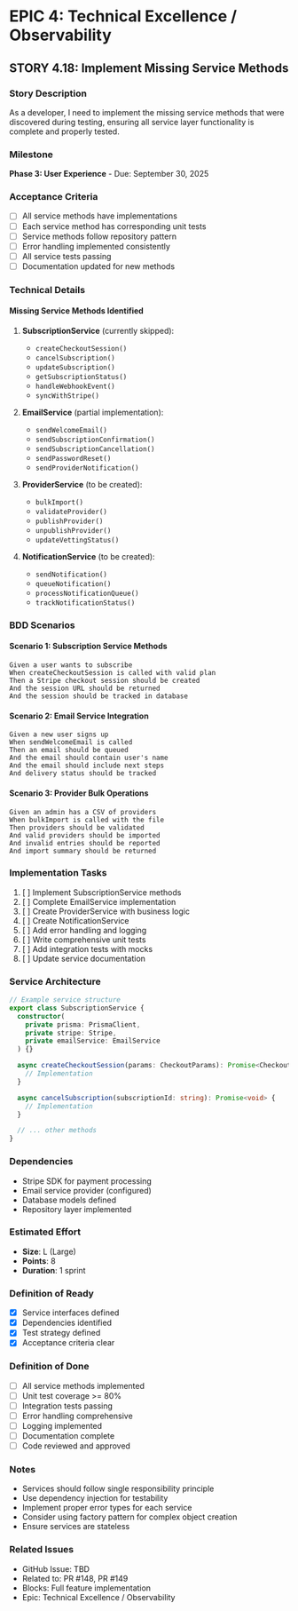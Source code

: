 # EPIC 4: Technical Excellence / Observability

## STORY 4.18: Implement Missing Service Methods

### Story Description
As a developer, I need to implement the missing service methods that were discovered during testing, ensuring all service layer functionality is complete and properly tested.

### Milestone
**Phase 3: User Experience** - Due: September 30, 2025

### Acceptance Criteria
- [ ] All service methods have implementations
- [ ] Each service method has corresponding unit tests
- [ ] Service methods follow repository pattern
- [ ] Error handling implemented consistently
- [ ] All service tests passing
- [ ] Documentation updated for new methods

### Technical Details

#### Missing Service Methods Identified
1. **SubscriptionService** (currently skipped):
   - `createCheckoutSession()`
   - `cancelSubscription()`
   - `updateSubscription()`
   - `getSubscriptionStatus()`
   - `handleWebhookEvent()`
   - `syncWithStripe()`

2. **EmailService** (partial implementation):
   - `sendWelcomeEmail()`
   - `sendSubscriptionConfirmation()`
   - `sendSubscriptionCancellation()`
   - `sendPasswordReset()`
   - `sendProviderNotification()`

3. **ProviderService** (to be created):
   - `bulkImport()`
   - `validateProvider()`
   - `publishProvider()`
   - `unpublishProvider()`
   - `updateVettingStatus()`

4. **NotificationService** (to be created):
   - `sendNotification()`
   - `queueNotification()`
   - `processNotificationQueue()`
   - `trackNotificationStatus()`

### BDD Scenarios

#### Scenario 1: Subscription Service Methods
```gherkin
Given a user wants to subscribe
When createCheckoutSession is called with valid plan
Then a Stripe checkout session should be created
And the session URL should be returned
And the session should be tracked in database
```

#### Scenario 2: Email Service Integration
```gherkin
Given a new user signs up
When sendWelcomeEmail is called
Then an email should be queued
And the email should contain user's name
And the email should include next steps
And delivery status should be tracked
```

#### Scenario 3: Provider Bulk Operations
```gherkin
Given an admin has a CSV of providers
When bulkImport is called with the file
Then providers should be validated
And valid providers should be imported
And invalid entries should be reported
And import summary should be returned
```

### Implementation Tasks
1. [ ] Implement SubscriptionService methods
2. [ ] Complete EmailService implementation
3. [ ] Create ProviderService with business logic
4. [ ] Create NotificationService
5. [ ] Add error handling and logging
6. [ ] Write comprehensive unit tests
7. [ ] Add integration tests with mocks
8. [ ] Update service documentation

### Service Architecture

```typescript
// Example service structure
export class SubscriptionService {
  constructor(
    private prisma: PrismaClient,
    private stripe: Stripe,
    private emailService: EmailService
  ) {}

  async createCheckoutSession(params: CheckoutParams): Promise<CheckoutSession> {
    // Implementation
  }

  async cancelSubscription(subscriptionId: string): Promise<void> {
    // Implementation
  }

  // ... other methods
}
```

### Dependencies
- Stripe SDK for payment processing
- Email service provider (configured)
- Database models defined
- Repository layer implemented

### Estimated Effort
- **Size**: L (Large)
- **Points**: 8
- **Duration**: 1 sprint

### Definition of Ready
- [x] Service interfaces defined
- [x] Dependencies identified
- [x] Test strategy defined
- [x] Acceptance criteria clear

### Definition of Done
- [ ] All service methods implemented
- [ ] Unit test coverage >= 80%
- [ ] Integration tests passing
- [ ] Error handling comprehensive
- [ ] Logging implemented
- [ ] Documentation complete
- [ ] Code reviewed and approved

### Notes
- Services should follow single responsibility principle
- Use dependency injection for testability
- Implement proper error types for each service
- Consider using factory pattern for complex object creation
- Ensure services are stateless

### Related Issues
- GitHub Issue: TBD
- Related to: PR #148, PR #149
- Blocks: Full feature implementation
- Epic: Technical Excellence / Observability